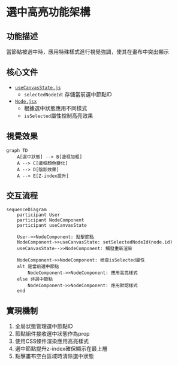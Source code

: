 # 選中高亮功能架構

## 功能描述
當節點被選中時，應用特殊樣式進行視覺強調，使其在畫布中突出顯示

## 核心文件
- [`useCanvasState.js`](src/Canvas/hooks/useCanvasState.js)
  - `selectedNodeId`: 存儲當前選中節點ID
- [`Node.jsx`](src/Canvas/components/Node.jsx)
  - 根據選中狀態應用不同樣式
  - `isSelected`屬性控制高亮效果

## 視覺效果
```mermaid
graph TD
    A[選中狀態] --> B[邊框加粗]
    A --> C[邊框顏色變化]
    A --> D[陰影效果]
    A --> E[Z-index提升]
```

## 交互流程
```mermaid
sequenceDiagram
    participant User
    participant NodeComponent
    participant useCanvasState
    
    User->>NodeComponent: 點擊節點
    NodeComponent->>useCanvasState: setSelectedNodeId(node.id)
    useCanvasState-->>NodeComponent: 觸發重新渲染
    
    NodeComponent->>NodeComponent: 檢查isSelected屬性
    alt 是當前選中節點
        NodeComponent->>NodeComponent: 應用高亮樣式
    else 非選中節點
        NodeComponent->>NodeComponent: 應用默認樣式
    end
```

## 實現機制
1. 全局狀態管理選中節點ID
2. 節點組件接收選中狀態作為prop
3. 使用CSS條件渲染應用高亮樣式
4. 選中節點提升z-index確保顯示在最上層
5. 點擊畫布空白區域時清除選中狀態